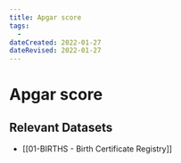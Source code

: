 ```yaml
---
title: Apgar score
tags:
  - 
dateCreated: 2022-01-27
dateRevised: 2022-01-27
---
```

# Apgar score
## Relevant Datasets
- [[01-BIRTHS - Birth Certificate Registry]]